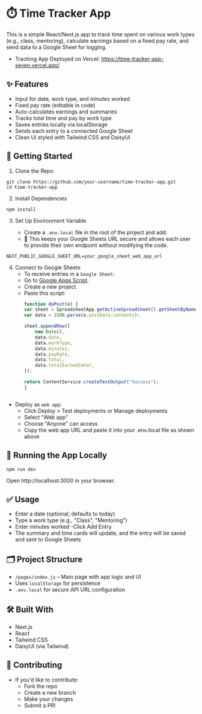 # ⏱️ Time Tracker App

This is a simple React/Next.js app to track time spent on various work types (e.g., class, mentoring), calculate earnings based on a fixed pay rate, and send data to a Google Sheet for logging.
- Tracking App Deployed on Vercel: https://time-tracker-app-seven.vercel.app/

## ✨ Features
- Input for date, work type, and minutes worked
- Fixed pay rate (editable in code)
- Auto-calculates earnings and summaries
- Tracks total time and pay by work type
- Saves entries locally via localStorage
- Sends each entry to a connected Google Sheet
- Clean UI styled with Tailwind CSS and DaisyUI

## 🚀 Getting Started
1. Clone the Repo
```
git clone https://github.com/your-username/time-tracker-app.git
cd time-tracker-app
```
2. Install Dependencies
```
npm install
```
3. Set Up Environment Variable

    - Create a `.env.local` file in the root of the project and add:
    -  🔐 This keeps your Google Sheets URL secure and allows each user to provide their own endpoint without modifying the code.
```
NEXT_PUBLIC_GOOGLE_SHEET_URL=your_google_sheet_web_app_url
```
4. Connect to Google Sheets
    - To receive entries in a `Google Sheet`:
    * Go to [Google Apps Script](https://script.google.com/home).
    * Create a new project.
    * Paste this script:
        ```js
        function doPost(e) {
        var sheet = SpreadsheetApp.getActiveSpreadsheet().getSheetByName("Sheet1"); // or your sheet name
        var data = JSON.parse(e.postData.contents);

        sheet.appendRow([
            new Date(),
            data.date,
            data.workType,
            data.minutes,
            data.payRate,
            data.total,
            data.totalEarnedSoFar,
        ]);

        return ContentService.createTextOutput("Success");
        }
    ```
- Deploy as `web app`:
    - Click Deploy > Test deployments or Manage deployments
    - Select "Web app"
    - Choose "Anyone" can access
    - Copy the web app URL and paste it into your .env.local file as shown above

## 🧪 Running the App Locally
```
npm run dev
```
Open http://localhost:3000 in your browser.
## ✅ Usage
- Enter a date (optional; defaults to today)
- Type a work type (e.g., "Class", "Mentoring")
- Enter minutes worked
-Click Add Entry
- The summary and time cards will update, and the entry will be saved and sent to Google Sheets

## 🗂️ Project Structure
- `/pages/index.js` – Main page with app logic and UI
- Uses `localStorage` for persistence
- `.env.local` for secure API URL configuration

## 🛠️ Built With
- Next.js
- React
- Tailwind CSS
- DaisyUI (via Tailwind)

## 🙌 Contributing
- If you'd like to contribute:
    * Fork the repo
    * Create a new branch
    * Make your changes
    * Submit a PR!

<!-- ## 🧾 License

This project is open source and available under the MIT License. -->